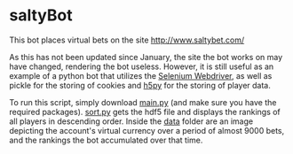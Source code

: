 saltyBot
========

This bot places virtual bets on the site http://www.saltybet.com/

As this has not been updated since January, the site the bot works on may have changed, rendering the bot useless. However, it is still useful as an example of a python bot that utilizes the [Selenium Webdriver](http://www.seleniumhq.org/), as well as pickle for the storing of cookies and [h5py](http://www.h5py.org/) for the storing of player data.

To run this script, simply download [main.py](main.py) (and make sure you have the required packages). [sort.py](sort.py) gets the hdf5 file and displays the rankings of all players in descending order.  Inside the [data](data/) folder are an image depicting the account's virtual currency over a period of almost 9000 bets, and the rankings the bot accumulated over that time.
